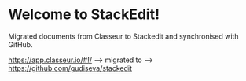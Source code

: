 # Welcome to StackEdit!

Migrated documents from Classeur to Stackedit and synchronised with GitHub.

 https://app.classeur.io/#!/ --> migrated to --> https://github.com/gudiseva/stackedit 
